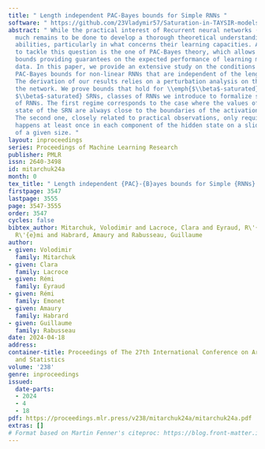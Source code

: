 ```yaml
---
title: " Length independent PAC-Bayes bounds for Simple RNNs "
software: " https://github.com/23Vladymir57/Saturation-in-TAYSIR-models.git "
abstract: " While the practical interest of Recurrent neural networks (RNNs) is attested,
  much remains to be done to develop a thorough theoretical understanding of their
  abilities, particularly in what concerns their learning capacities. A powerful framework
  to tackle this question is the one of PAC-Bayes theory, which allows one to derive
  bounds providing guarantees on the expected performance of learning models on unseen
  data. In this paper, we provide an extensive study on the conditions leading to
  PAC-Bayes bounds for non-linear RNNs that are independent of the length of the data.
  The derivation of our results relies on a perturbation analysis on the weights of
  the network. We prove bounds that hold for \\emph{$\\beta$-saturated} and \\emph{DS
  $\\beta$-saturated} SRNs, classes of RNNs we introduce to formalize saturation regimes
  of RNNs. The first regime corresponds to the case where the values of the hidden
  state of the SRN are always close to the boundaries of the activation functions.
  The second one, closely related to practical observations, only requires that it
  happens at least once in each component of the hidden state on a sliding window
  of a given size. "
layout: inproceedings
series: Proceedings of Machine Learning Research
publisher: PMLR
issn: 2640-3498
id: mitarchuk24a
month: 0
tex_title: " Length independent {PAC}-{B}ayes bounds for Simple {RNNs} "
firstpage: 3547
lastpage: 3555
page: 3547-3555
order: 3547
cycles: false
bibtex_author: Mitarchuk, Volodimir and Lacroce, Clara and Eyraud, R\'{e}mi and Emonet,
  R\'{e}mi and Habrard, Amaury and Rabusseau, Guillaume
author:
- given: Volodimir
  family: Mitarchuk
- given: Clara
  family: Lacroce
- given: Rémi
  family: Eyraud
- given: Rémi
  family: Emonet
- given: Amaury
  family: Habrard
- given: Guillaume
  family: Rabusseau
date: 2024-04-18
address:
container-title: Proceedings of The 27th International Conference on Artificial Intelligence
  and Statistics
volume: '238'
genre: inproceedings
issued:
  date-parts:
  - 2024
  - 4
  - 18
pdf: https://proceedings.mlr.press/v238/mitarchuk24a/mitarchuk24a.pdf
extras: []
# Format based on Martin Fenner's citeproc: https://blog.front-matter.io/posts/citeproc-yaml-for-bibliographies/
---
```

